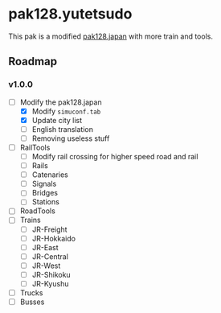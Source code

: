 # pak128.yutetsudo

This pak is a modified [pak128.japan](http://pak128.jpn.org/shoukai.htm.en) with more train and tools.

## Roadmap

### v1.0.0
- [ ] Modify the pak128.japan
    - [X] Modify `simuconf.tab`
    - [X] Update city list
    - [ ] English translation
    - [ ] Removing useless stuff
- [ ] RailTools
    - [ ] Modify rail crossing for higher speed road and rail
    - [ ] Rails
    - [ ] Catenaries 
    - [ ] Signals
    - [ ] Bridges
    - [ ] Stations
- [ ] RoadTools
- [ ] Trains
    - [ ] JR-Freight
    - [ ] JR-Hokkaido
    - [ ] JR-East
    - [ ] JR-Central
    - [ ] JR-West
    - [ ] JR-Shikoku
    - [ ] JR-Kyushu
- [ ] Trucks
- [ ] Busses